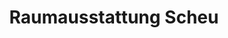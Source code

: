 ---
title: "Raumausstattung Scheu"
url: /dettingen-an-der-erms/raumausstattung-scheu/
shop: Gardinen
---